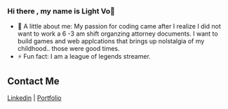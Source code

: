 ### Hi there , my name is Light Vo👋
- 💬 A little about me: My passion for coding came after I realize I did not want to work a 6 -3 am shift organzing attorney documents. I want to build games and web applcations that brings up nolstalgia of my childhood.. those were good times.
- ⚡ Fun fact: I am a league of legends streamer.

## Contact Me
<a href="https://www.linkedin.com/in/light-vo-626a752b5/">Linkedin</a> | <a href="https://ynnusexp.github.io./">Portfolio</a> 

   
<!--
**Ynnusexp/Ynnusexp** is a ✨ _special_ ✨ repository because its `README.md` (this file) appears on your GitHub profile.

Here are some ideas to get you started:

- 🔭 I’m currently working on ...
- 🌱 I’m currently learning ...
- 👯 I’m looking to collaborate on ...
- 🤔 I’m looking for help with ...
- 💬 Ask me about ...
- 📫 How to reach me: ...
- 😄 Pronouns: ...
- ⚡ Fun fact: ...
-->
